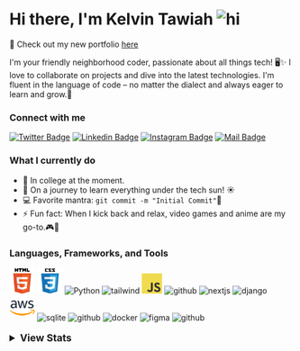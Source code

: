 <h1 align="left">Hi there, I'm Kelvin Tawiah <img src="https://user-images.githubusercontent.com/1303154/88677602-1635ba80-d120-11ea-84d8-d263ba5fc3c0.gif" width="28px" height="28px" alt="hi"></h1>

🚀 Check out my new portfolio [here](https://kelvintawiahdev.vercel.app/)

I'm your friendly neighborhood coder, passionate about all things tech! 🖥️✨ I love to collaborate on projects and dive into the latest technologies. I'm fluent in the language of code – no matter the dialect and always eager to learn and grow.🤹

### Connect with me

[![Twitter Badge](https://img.shields.io/badge/-@Walker-1ca0f1?style=flat&labelColor=1ca0f1&logo=twitter&logoColor=white&link=https://twitter.com/KelvinTawiah928)](https://twitter.com/KelvinTawiah928) 
[![Linkedin Badge](https://img.shields.io/badge/-ktawiah-0e76a8?style=flat&labelColor=0e76a8&logo=linkedin&logoColor=white)](https://www.linkedin.com/in/ktawiah/) [![Instagram Badge](https://img.shields.io/badge/-@kellywalker-e84393?style=flat&labelColor=e84393&logo=instagram&logoColor=white)](https://www.instagram.com/_the.ruler/)
[![Mail Badge](https://img.shields.io/badge/-kelvintawiah-c0392b?style=flat&labelColor=c0392b&logo=gmail&logoColor=white)](mailto:kelivntawiah224@gmail.com)


### What I currently do

- 🔭 In college at the moment.
- 🌱 On a journey to learn everything under the tech sun! ☀️
- 💻 Favorite mantra: `git commit -m "Initial Commit"`🚀
- ⚡ Fun fact: When I kick back and relax, video games and anime are my go-to.🎮🌟


### Languages, Frameworks, and Tools

<foreignObject width="100%" height="100%">
  <div xmlns="http://www.w3.org/1999/xhtml">
    <div class="tools">
      <img
        alt="HTML5"
        width="45px"
        title="HTML"
        src="https://raw.githubusercontent.com/github/explore/80688e429a7d4ef2fca1e82350fe8e3517d3494d/topics/html/html.png"
      />
      <img
        alt="CSS"
        width="45px"
        title="CSS"
        src="https://raw.githubusercontent.com/github/explore/80688e429a7d4ef2fca1e82350fe8e3517d3494d/topics/css/css.png?size=48"
      />
      <img
        alt="Python"
        title="Python"
        width="45px"
        src="https://cdn.jsdelivr.net/gh/devicons/devicon/icons/python/python-original.svg"
      />
      <img
        alt="tailwind"
        title="tailwindcss"
        width="56px"
        src="https://github.com/tailwindlabs.png?size=40"
      />
      <img
        alt="JavaScript"
        width="36px"
        title="Javascript"
        src="https://raw.githubusercontent.com/github/explore/80688e429a7d4ef2fca1e82350fe8e3517d3494d/topics/javascript/javascript.png?size=48"
      />
      <img
        alt="github"
        width="36px"
        title="typescript"
        src="https://cdn.jsdelivr.net/gh/devicons/devicon/icons/typescript/typescript-original.svg"
      />
      <img
        alt="nextjs"
        width="45px"
        title="nextjs"
        src="https://cdn.jsdelivr.net/gh/devicons/devicon/icons/nextjs/nextjs-original.svg"
      />
      <img
        alt="django"
        width="45px"
        title="django"
        src="https://cdn.jsdelivr.net/gh/devicons/devicon@latest/icons/django/django-plain.svg"
      />
      <img
        src="https://raw.githubusercontent.com/devicons/devicon/master/icons/amazonwebservices/amazonwebservices-original-wordmark.svg"
        alt="aws"
        width="45px"
        title="AWS"
      />
      <img
        src="https://www.vectorlogo.zone/logos/sqlite/sqlite-icon.svg"
        alt="sqlite"
        title="sqlite"
        width="45px"
      />
      <img
        alt="github"
        width="45px"
        title="github"
        src="https://cdn.jsdelivr.net/gh/devicons/devicon@latest/icons/postgresql/postgresql-plain.svg"
      />
      <img
        alt="docker"
        width="49px"
        title="Docker"
        src="https://cdn.jsdelivr.net/gh/devicons/devicon/icons/docker/docker-original.svg"
      />
      <img
        alt="figma"
        width="38px"
        title="figma"
        src="https://cdn.jsdelivr.net/gh/devicons/devicon/icons/figma/figma-original.svg"
      />
      <img
        alt="github"
        title="git"
        width="42px"
        src="https://cdn.jsdelivr.net/gh/devicons/devicon/icons/git/git-original.svg"
      />
  </div>
</foreignObject>
<br/>
<details>
<summary style="font-weight:bold;font-size: 1.1rem">
  View Stats
</summary>
<br/>
  
<img align="center" src="https://github-readme-streak-stats.herokuapp.com/?user=ktawiah" alt="ktawiah" />
<br /> <br/>

<p>&nbsp;<img align="center" src="https://github-readme-stats.vercel.app/api?username=ktawiah&show_icons=true&locale=en" alt="ktawiah" /></p>
</details>
